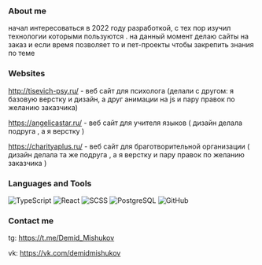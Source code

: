 ### About me 


  начал интересоваться в 2022 году разработкой, с тех пор изучил технологии которыми пользуются . на данный момент делаю сайты на заказ и если время позволяет то и пет-проекты чтобы     закрепить знания по теме



### Websites 

 http://tisevich-psy.ru/ - веб сайт для психолога (делали с другом: я базовую верстку и дизайн, а друг анимации на js и пару правок по желанию заказчика) 
 
 https://angelicastar.ru/ - веб сайт для учителя языков ( дизайн делала подруга , а я верстку )
 
 https://charityaplus.ru/ - веб сайт для браготворительной организации ( дизайн делала та же подруга , а я верстку и пару правок по желанию заказчика )



### Languages and Tools
![TypeScript](https://img.shields.io/badge/-TypeScript-0b3a5c?style=for-the-badge&logo=typescript)
![React](https://img.shields.io/badge/-React-0b3a5c?style=for-the-badge&logo=react)
![SCSS](https://img.shields.io/badge/-SCSS-0b3a5c?style=for-the-badge&logo=sass)
![PostgreSQL](https://img.shields.io/badge/-PostgreSQL-0b3a5c?style=for-the-badge&logo=postgresql)
![GitHub](https://img.shields.io/badge/-GitHub-0b3a5c?style=for-the-badge&logo=github)





### Contact me 

 tg: https://t.me/Demid_Mishukov
 
 vk: https://vk.com/demidmishukov
<!--
**DemMish0404/DemMish0404** is a ✨ _special_ ✨ repository because its `README.md` (this file) appears on your GitHub profile.

Here are some ideas to get you started:

- 🔭 I’m currently working on ...
- 🌱 I’m currently learning ...
- 👯 I’m looking to collaborate on ...
- 🤔 I’m looking for help with ...
- 💬 Ask me about ...
- 📫 How to reach me: ...
- 😄 Pronouns: ...
- ⚡ Fun fact: ...
-->

